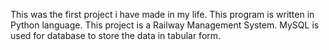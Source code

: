 This was the first project i have made in my life.
This program is written in Python language.
This project is a Railway Management System.
MySQL is used for database to store the data in tabular form.
